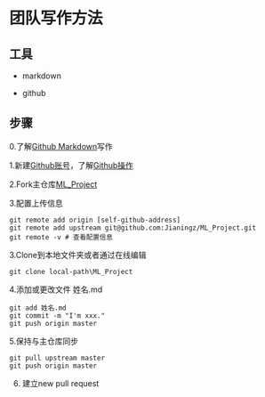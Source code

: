 # 团队写作方法

## 工具

* markdown

* github

## 步骤

0.了解[Github Markdown](https://guides.github.com/features/mastering-markdown/)写作

1.新建[Github账号](https://github.com)，了解[Github操作](https://services.github.com/on-demand/downloads/zh_CN/github-git-cheat-sheet/)

2.Fork主仓库[ML_Project](https://github.com/Jianingz/ML_Project)

3.配置上传信息

```
git remote add origin [self-github-address]
git remote add upstream git@github.com:Jianingz/ML_Project.git
git remote -v # 查看配置信息
```

3.Clone到本地文件夹或者通过在线编辑

```
git clone local-path\ML_Project
```

4.添加或更改文件 姓名.md

```
git add 姓名.md
git commit -m "I'm xxx."
git push origin master
```

5.保持与主仓库同步

```
git pull upstream master
git push origin master
```

6. 建立new pull request
